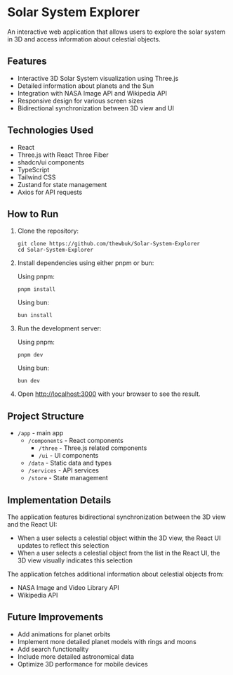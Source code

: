 # Solar System Explorer

An interactive web application that allows users to explore the solar system in 3D and access information about celestial objects.

## Features

- Interactive 3D Solar System visualization using Three.js
- Detailed information about planets and the Sun
- Integration with NASA Image API and Wikipedia API
- Responsive design for various screen sizes
- Bidirectional synchronization between 3D view and UI

## Technologies Used

- React
- Three.js with React Three Fiber
- shadcn/ui components
- TypeScript
- Tailwind CSS
- Zustand for state management
- Axios for API requests

## How to Run

1. Clone the repository:

   ```
   git clone https://github.com/thewbuk/Solar-System-Explorer
   cd Solar-System-Explorer
   ```

2. Install dependencies using either pnpm or bun:

   Using pnpm:

   ```
   pnpm install
   ```

   Using bun:

   ```
   bun install
   ```

3. Run the development server:

   Using pnpm:

   ```
   pnpm dev
   ```

   Using bun:

   ```
   bun dev
   ```

4. Open [http://localhost:3000](http://localhost:3000) with your browser to see the result.

## Project Structure

- `/app` - main app
  - `/components` - React components
    - `/three` - Three.js related components
    - `/ui` - UI components
  - `/data` - Static data and types
  - `/services` - API services
  - `/store` - State management

## Implementation Details

The application features bidirectional synchronization between the 3D view and the React UI:

- When a user selects a celestial object within the 3D view, the React UI updates to reflect this selection
- When a user selects a celestial object from the list in the React UI, the 3D view visually indicates this selection

The application fetches additional information about celestial objects from:

- NASA Image and Video Library API
- Wikipedia API

## Future Improvements

- Add animations for planet orbits
- Implement more detailed planet models with rings and moons
- Add search functionality
- Include more detailed astronomical data
- Optimize 3D performance for mobile devices
